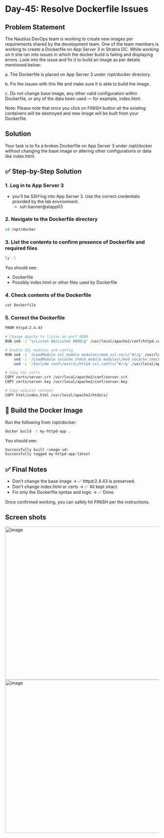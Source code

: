 # Day-45: Resolve Dockerfile Issues

## Problem Statement

The Nautilus DevOps team is working to create new images per requirements shared by the development team. One of the team members is working to create a Dockerfile on App Server 3 in Stratos DC. While working on it she ran into issues in which the docker build is failing and displaying errors. Look into the issue and fix it to build an image as per details mentioned below:

a. The Dockerfile is placed on App Server 3 under /opt/docker directory.

b. Fix the issues with this file and make sure it is able to build the image.

c. Do not change base image, any other valid configuration within Dockerfile, or any of the data been used — for example, index.html.

Note: Please note that once you click on FINISH button all the existing containers will be destroyed and new image will be built from your Dockerfile.

## Solution
Your task is to fix a broken Dockerfile on App Server 3 under /opt/docker without changing the base image or altering other configurations or data like index.html.

## ✅ Step-by-Step Solution

### 1. Log in to App Server 3

- you’ll be SSH’ing into App Server 3. Use the correct credentials provided by the lab environment.
  - ssh banner@stapp03
### 2. Navigate to the Dockerfile directory
```bash
cd /opt/docker
```
### 3. List the contents to confirm presence of Dockerfile and required files
```bash
ls -l
```
You should see:

- Dockerfile
- Possibly index.html or other files used by Dockerfile

### 4. Check contents of the Dockerfile
```bash
cat Dockerfile
```
### 5. Correct the Dockerfile

```bash
FROM httpd:2.4.43

# Change Apache to listen on port 8080
RUN sed -i "s/Listen 80/Listen 8080/g" /usr/local/apache2/conf/httpd.conf

# Enable SSL modules and config
RUN sed -i '/LoadModule ssl_module modules\/mod_ssl.so/s/^#//g' /usr/local/apache2/conf/httpd.conf && \
    sed -i '/LoadModule socache_shmcb_module modules\/mod_socache_shmcb.so/s/^#//g' /usr/local/apache2/conf/httpd.conf && \
    sed -i '/Include conf\/extra\/httpd-ssl.conf/s/^#//g' /usr/local/apache2/conf/httpd.conf

# Copy SSL certs
COPY certs/server.crt /usr/local/apache2/conf/server.crt
COPY certs/server.key /usr/local/apache2/conf/server.key

# Copy website content
COPY html/index.html /usr/local/apache2/htdocs/

```
## 🧪 Build the Docker Image
Run the following from /opt/docker:
```bash
docker build -t my-httpd-app .
```
You should see:
```bash
Successfully built <image-id>
Successfully tagged my-httpd-app:latest
```
## ✅ Final Notes

- Don't change the base image → ✅ httpd:2.4.43 is preserved.
- Don't change index.html or certs → ✅ All kept intact.
- Fix only the Dockerfile syntax and logic → ✅ Done.

Once confirmed working, you can safely hit FINISH per the instructions.

## Screen shots
<img width="700" height="500" alt="image" src="https://github.com/user-attachments/assets/e147fe18-a99e-4c14-b470-b320078f2af9" />

<img width="700" height="500" alt="image" src="https://github.com/user-attachments/assets/6ab71720-61df-4125-8222-9c892ea25a9b" />



 



